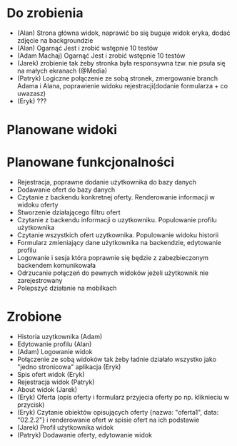 # Do zrobienia
* (Alan) Strona główna widok, naprawić bo się buguje widok eryka, dodać zdjęcie na backgroundzie
* (Alan) Ogarnąć Jest i zrobić wstępnie 10 testów
* (Adam Machaj) Ogarnąć Jest i zrobić wstępnie 10 testów
* (Jarek) zrobienie tak żeby stronka była responsywna tzw. nie psuła się na małych ekranach (@Media)
* (Patryk) Logiczne połączenie ze sobą stronek, zmergowanie branch Adama i Alana, poprawienie widoku rejestracji(dodanie formularza + co uwazasz)
* (Eryk) ??? 


# Planowane widoki


# Planowane funkcjonalności
* Rejestracja, poprawne dodanie użytkownika do bazy danych
* Dodawanie ofert do bazy danych
* Czytanie z backendu konkretnej oferty. Renderowanie informacji w widoku oferty
* Stworzenie działającego filtru ofert 
* Czytanie z backendu informacji o uzytkowniku. Populowanie profilu użytkownika
* Czytanie wszystkich ofert uzytkownika. Populowanie widoku historii
* Formularz zmieniający dane użytkownika na backendzie, edytowanie profilu
* Logowanie i sesja która poprawnie się będzie z zabezbieczonym backendem komunikowała
* Odrzucanie połączeń do pewnych widoków jeżeli użytkownik nie zarejestrowany
* Polepszyć działanie na mobilkach


# Zrobione
* Historia uzytkownika (Adam)
* Edytowanie profilu (Alan)
* (Adam) Logowanie widok
* Połączenie ze sobą widoków tak żeby ładnie działało wszystko jako "jedno stronicowa" aplikacja (Eryk)
* Spis ofert widok  (Eryk)
* Rejestracja widok (Patryk)
* About widok (Jarek)
* (Eryk) Oferta (opis oferty i formularz przyjecia oferty po np. kliknieciu w przycisk)
* (Eryk) Czytanie obiektów opisujących oferty {nazwa: "oferta1", data: "02.2.2"} i renderowanie ofert w spisie ofert na ich podstawie 
* (Jarek) Profil użytkownika widok
* (Patryk) Dodawanie oferty, edytowanie widok
